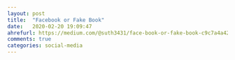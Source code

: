 ```yaml
---
layout: post
title:  "Facebook or Fake Book"
date:   2020-02-20 19:09:47
ahrefurl: https://medium.com/@suth3431/face-book-or-fake-book-c9c7a4a4239c
comments: true
categories: social-media
---
```

